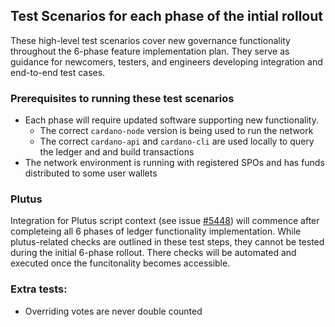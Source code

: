 ## Test Scenarios for each phase of the intial rollout

These high-level test scenarios cover new governance functionality throughout the 6-phase feature implementation plan. They serve as guidance for newcomers, testers, and engineers developing integration and end-to-end test cases.

### Prerequisites to running these test scenarios
- Each phase will require updated software supporting new functionality.
  - The correct `cardano-node` version is being used to run the network
  - The correct `cardano-api` and `cardano-cli` are used locally to query the ledger and and build transactions
- The network environment is running with registered SPOs and has funds distributed to some user wallets

### Plutus
Integration for Plutus script context (see issue [#5448](https://github.com/input-output-hk/plutus/issues/5448)) will commence after completeing all 6 phases of ledger functionality implementation. While plutus-related checks are outlined in these test steps, they cannot be tested during the initial 6-phase rollout. There checks will be automated and executed once the funcitonality becomes accessible.

### Extra tests:
- Overriding votes are never double counted